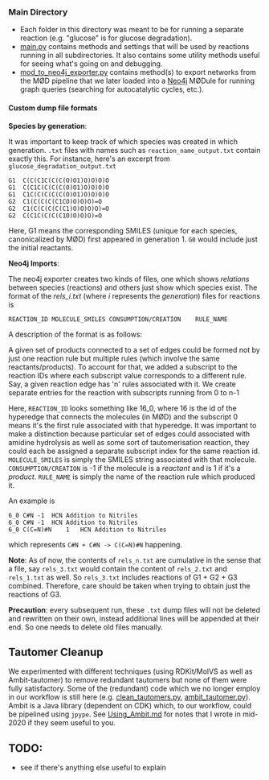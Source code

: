 ### Main Directory
* Each folder in this directory was meant to be for running a separate reaction (e.g. "glucose" is for glucose degradation).
* [main.py](main.py) contains methods and settings that will be used by reactions running in all subdirectories. It also contains some utility methods useful for seeing what's going on and debugging.
* [mod_to_neo4j_exporter.py](mod_to_neo4j_exporter.py) contains method(s) to export networks from the MØD pipeline that we  later loaded into a [Neo4j](https://neo4j.com/) MØDule for running graph queries (searching for autocatalytic cycles, etc.).

#### Custom dump file formats
**Species by generation**:

It was important to keep track of which species was created in which generation. ```.txt``` files with names such as ```reaction_name_output.txt``` contain exactly this. For instance, here's an excerpt from ```glucose_degradation_output.txt```

```
G1	C(C(C1C(C(C(O)O1)O)O)O)O
G1	C(C1C(C(C(C(O)O1)O)O)O)O
G1	C1C(C(C(C(C(O)O1)O)O)O)O
G2	C1(C(C(C(C1CO)O)O)O)=O
G2	C1(C(C(C(C(C1)O)O)O)O)=O
G2	C(C1C(C(C(C1O)O)O)O)=O
```
Here, G1 means the corresponding SMILES (unique for each species, canonicalized by MØD) first appeared in generation 1. ```G0``` would include just the initial reactants.

**Neo4j Imports**:

The neo4j exporter creates two kinds of files, one which shows *relations* between species (reactions) and others just show which species exist. The format of the *rels_i.txt* (where *i* represents the *generation*) files for reactions is
```
REACTION_ID MOLECULE_SMILES CONSUMPTION/CREATION    RULE_NAME
```
A description of the format is as follows:

A given set of products connected to a set of edges could be formed not by just one reaction rule but multiple rules (which involve the same reactants/products). To account for that, we added a subscript to the reaction IDs where each subscript value corresponds to a different rule. Say, a given reaction edge has 'n' rules associated with it. We create separate entries for the reaction with subscripts running from 0 to n-1 

Here, ```REACTION_ID``` looks something like 16_0, where 16 is the id of the hyperedge that connects the molecules (in MØD) and the subscript 0 means it's the first rule associated with that hyperedge. It was important to make a distinction because particular set of edges could associated with amidine hydrolysis as well as some sort of tautomerisation reaction, they could each be assigned a separate subscript index for the same reaction id.
```MOLECULE_SMILES``` is simply the SMILES string associated with that molecule.
```CONSUMPTION/CREATION``` is -1 if the molecule is a *reactant* and is 1 if it's a *product*.
```RULE_NAME``` is simply the name of the reaction rule which produced it.

An example is
```
6_0	C#N	-1	HCN Addition to Nitriles
6_0	C#N	-1	HCN Addition to Nitriles
6_0	C(C=N)#N	1	HCN Addition to Nitriles
```
which represents ```C#N + C#N -> C(C=N)#N``` happening.

**Note**: As of now, the contents of ```rels_n.txt``` are cumulative in the sense that a file, say ```rels_3.txt``` would contain the content of ```rels_2.txt``` and ```rels_1.txt``` as well. So ```rels_3.txt``` includes reactions of G1 + G2 + G3 combined. Therefore, care should be taken when trying to obtain just the reactions of G3.

**Precaution**: every subsequent run, these ```.txt``` dump files will not be deleted and rewritten on their own, instead additional lines will be appended at their end. So one needs to delete old files manually.

## Tautomer Cleanup
We experimented with different techniques (using RDKit/MolVS as well as Ambit-tautomer) to remove redundant tautomers but none of them were fully satisfactory. Some of the (redundant) code which we no longer employ in our workflow is still here (e.g. [clean_tautomers.py](clean_tautomers.py), [ambit_tautomer.py](ambit_tautomer.py)). Ambit is a Java library (dependent on CDK) which, to our workflow, could be pipelined using ```jpype```. See [Using_Ambit.md](Using_Ambit.md) for notes that I wrote in mid-2020 if they seem useful to you.
## TODO:
* see if there's anything else useful to explain